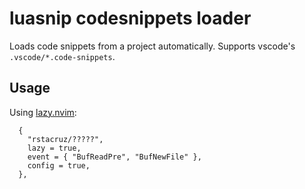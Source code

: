 # luasnip codesnippets loader

Loads code snippets from a project automatically. Supports vscode's `.vscode/*.code-snippets`.

## Usage

Using [lazy.nvim](https://github.com/folke/lazy.nvim):

```
  {
    "rstacruz/?????",
    lazy = true,
    event = { "BufReadPre", "BufNewFile" },
    config = true,
  },
```
